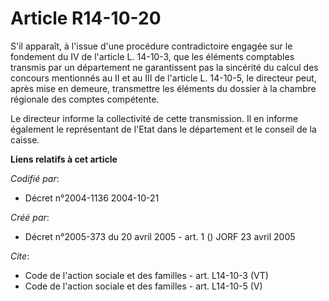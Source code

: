 # Article R14-10-20

S'il apparaît, à l'issue d'une procédure contradictoire engagée sur le fondement du IV de l'article L. 14-10-3, que les
éléments comptables transmis par un département ne garantissent pas la sincérité du calcul des concours mentionnés au II et
au III de l'article L. 14-10-5, le directeur peut, après mise en demeure, transmettre les éléments du dossier à la chambre
régionale des comptes compétente. 

Le directeur informe la collectivité de cette transmission. Il en informe également le représentant de l'Etat dans le
département et le conseil de la caisse.

**Liens relatifs à cet article**

_Codifié par_:

  - Décret n°2004-1136 2004-10-21

_Créé par_:

  - Décret n°2005-373 du 20 avril 2005 - art. 1 () JORF 23 avril 2005

_Cite_:

  - Code de l'action sociale et des familles - art. L14-10-3 (VT)
  - Code de l'action sociale et des familles - art. L14-10-5 (V)
